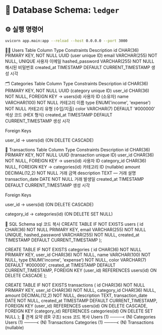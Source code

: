 
# 💾 Database Schema: `ledger`

## ⚙️ 실행 명령어

```bash
uvicorn app.main:app --reload --host 0.0.0.0 --port 3000
```

🧑‍💻 Users Table
Column	Type	Constraints	Description
id	CHAR(36)	PRIMARY KEY, NOT NULL	UUID (user unique ID)
email	VARCHAR(255)	NOT NULL, UNIQUE	사용자 이메일
hashed_password	VARCHAR(255)	NOT NULL	해시된 비밀번호
created_at	TIMESTAMP	DEFAULT CURRENT_TIMESTAMP	생성 시각

🗂️ Categories Table
Column	Type	Constraints	Description
id	CHAR(36)	PRIMARY KEY, NOT NULL	UUID (category unique ID)
user_id	CHAR(36)	NOT NULL, FOREIGN KEY → users(id)	사용자 ID (소유자)
name	VARCHAR(100)	NOT NULL	카테고리 이름
type	ENUM('income', 'expense')	NOT NULL	카테고리 유형 (수입/지출)
color	VARCHAR(7)	DEFAULT '#000000'	색상 코드 (HEX 형식)
created_at	TIMESTAMP	DEFAULT CURRENT_TIMESTAMP	생성 시각

Foreign Keys

user_id → users(id) (ON DELETE CASCADE)

💸 Transactions Table
Column	Type	Constraints	Description
id	CHAR(36)	PRIMARY KEY, NOT NULL	UUID (transaction unique ID)
user_id	CHAR(36)	NOT NULL, FOREIGN KEY → users(id)	사용자 ID
category_id	CHAR(36)	NULL, FOREIGN KEY → categories(id)	카테고리 ID (nullable)
amount	DECIMAL(12,2)	NOT NULL	거래 금액
description	TEXT	—	거래 설명
transaction_date	DATE	NOT NULL	거래 발생일
created_at	TIMESTAMP	DEFAULT CURRENT_TIMESTAMP	생성 시각

Foreign Keys

user_id → users(id) (ON DELETE CASCADE)

category_id → categories(id) (ON DELETE SET NULL)

📄 SQL Schema
sql
코드 복사
CREATE TABLE IF NOT EXISTS users (
    id CHAR(36) NOT NULL PRIMARY KEY,
    email VARCHAR(255) NOT NULL UNIQUE,
    hashed_password VARCHAR(255) NOT NULL,
    created_at TIMESTAMP DEFAULT CURRENT_TIMESTAMP
);

CREATE TABLE IF NOT EXISTS categories (
    id CHAR(36) NOT NULL PRIMARY KEY,
    user_id CHAR(36) NOT NULL,
    name VARCHAR(100) NOT NULL,
    type ENUM('income', 'expense') NOT NULL,
    color VARCHAR(7) DEFAULT '#000000',
    created_at TIMESTAMP DEFAULT CURRENT_TIMESTAMP,
    FOREIGN KEY (user_id) REFERENCES users(id) ON DELETE CASCADE
);

CREATE TABLE IF NOT EXISTS transactions (
    id CHAR(36) NOT NULL PRIMARY KEY,
    user_id CHAR(36) NOT NULL,
    category_id CHAR(36) NULL,
    amount DECIMAL(12,2) NOT NULL,
    description TEXT,
    transaction_date DATE NOT NULL,
    created_at TIMESTAMP DEFAULT CURRENT_TIMESTAMP,
    FOREIGN KEY (user_id) REFERENCES users(id) ON DELETE CASCADE,
    FOREIGN KEY (category_id) REFERENCES categories(id) ON DELETE SET NULL
);
🧭 관계 요약 (ER 구조)
scss
코드 복사
Users (1) ────< (N) Categories
Users (1) ────< (N) Transactions
Categories (1) ────< (N) Transactions (nullable)
